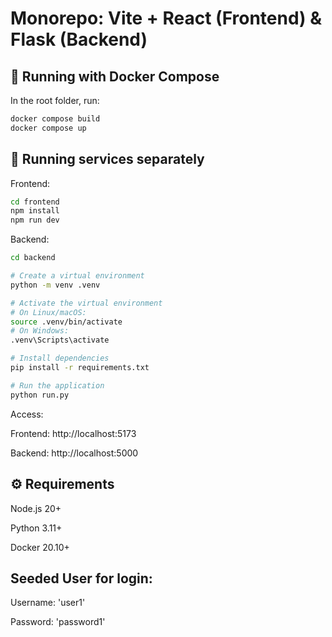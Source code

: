 # Monorepo: Vite + React (Frontend) & Flask (Backend)

## 🐳 Running with Docker Compose

In the root folder, run:

```bash
docker compose build
docker compose up
```

## 🧪 Running services separately
Frontend:
```bash
cd frontend
npm install
npm run dev
```

Backend:
```bash
cd backend

# Create a virtual environment
python -m venv .venv

# Activate the virtual environment
# On Linux/macOS:
source .venv/bin/activate
# On Windows:
.venv\Scripts\activate

# Install dependencies
pip install -r requirements.txt

# Run the application
python run.py
```
Access:

Frontend: http://localhost:5173

Backend: http://localhost:5000

## ⚙️ Requirements
Node.js 20+

Python 3.11+

Docker 20.10+

## Seeded User for login:

Username: 'user1'

Password: 'password1'
